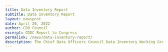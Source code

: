 ```yaml
---
title: Data Inventory Report
subtitle: Data Inventory Report
layout: newspost
date: April 20, 2022
author: CDO Council
excerpt: CDOC Report to Congress
permalink: /news/data-inventory-report/
description: The Chief Data Officers Council Data Inventory Working Group prepared a report to highlight the value proposition for data inventories and describe challenges agencies may face when implementing and managing comprehensive data inventories...
---
```

